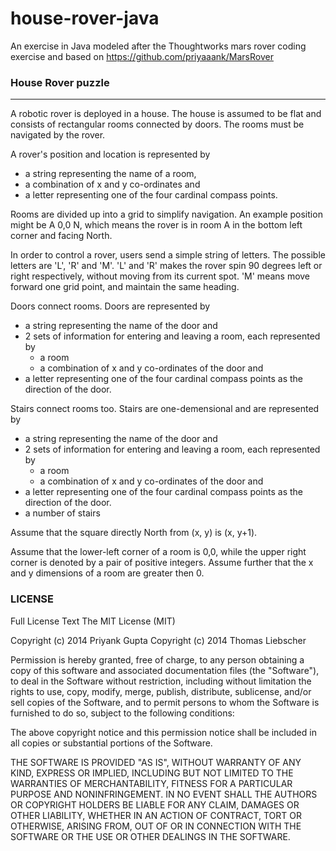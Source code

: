 # house-rover-java
An exercise in Java modeled after the Thoughtworks mars rover coding exercise
and based on https://github.com/priyaaank/MarsRover

### House Rover puzzle
--------------------

A robotic rover is deployed in a house. The house is assumed to be flat and
consists of rectangular rooms connected by doors.
The rooms must be navigated by the rover.

A rover's position and location is represented by
* a string representing the name of a room,
* a combination of x and y co-ordinates and
* a letter representing one of the four cardinal compass points.

Rooms are divided up into a grid to simplify navigation.
An example position might be A 0,0 N, which means the rover is in room A in
the bottom left corner and facing North.

In order to control a rover, users send a simple string of letters.
The possible letters are 'L', 'R' and 'M'.
'L' and 'R' makes the rover spin 90 degrees left or right respectively, without moving from its current spot.
'M' means move forward one grid point, and maintain the same heading.

Doors connect rooms. Doors are represented by
* a string representing the name of the door and
* 2 sets of information for entering and leaving a room, each represented by
    * a room
    * a combination of x and y co-ordinates of the door and
* a letter representing one of the four cardinal compass points as the direction of the door.

Stairs connect rooms too. Stairs are one-demensional and are represented by
* a string representing the name of the door and
* 2 sets of information for entering and leaving a room, each represented by
    * a room
    * a combination of x and y co-ordinates of the door and
* a letter representing one of the four cardinal compass points as the direction of the door.
* a number of stairs

Assume that the square directly North from (x, y) is (x, y+1).

Assume that the lower-left corner of a room is 0,0, while the upper right corner is denoted by a pair of positive integers.
Assume further that the x and y dimensions of a room are greater then 0.

### LICENSE

Full License Text
The MIT License (MIT)

Copyright (c) 2014 Priyank Gupta
Copyright (c) 2014 Thomas Liebscher

Permission is hereby granted, free of charge, to any person obtaining a
copy of this software and associated documentation files (the
"Software"), to deal in the Software without restriction, including
without limitation the rights to use, copy, modify, merge, publish,
distribute, sublicense, and/or sell copies of the Software, and to
permit persons to whom the Software is furnished to do so, subject to
the following conditions:

The above copyright notice and this permission notice shall be included
in all copies or substantial portions of the Software.

THE SOFTWARE IS PROVIDED "AS IS", WITHOUT WARRANTY OF ANY KIND, EXPRESS
OR IMPLIED, INCLUDING BUT NOT LIMITED TO THE WARRANTIES OF
MERCHANTABILITY, FITNESS FOR A PARTICULAR PURPOSE AND NONINFRINGEMENT.
IN NO EVENT SHALL THE AUTHORS OR COPYRIGHT HOLDERS BE LIABLE FOR ANY
CLAIM, DAMAGES OR OTHER LIABILITY, WHETHER IN AN ACTION OF CONTRACT,
TORT OR OTHERWISE, ARISING FROM, OUT OF OR IN CONNECTION WITH THE
SOFTWARE OR THE USE OR OTHER DEALINGS IN THE SOFTWARE.